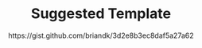 <h1 align="center">Suggested Template</h1>
<p align="center">https://gist.github.com/briandk/3d2e8b3ec8daf5a27a62</p>
